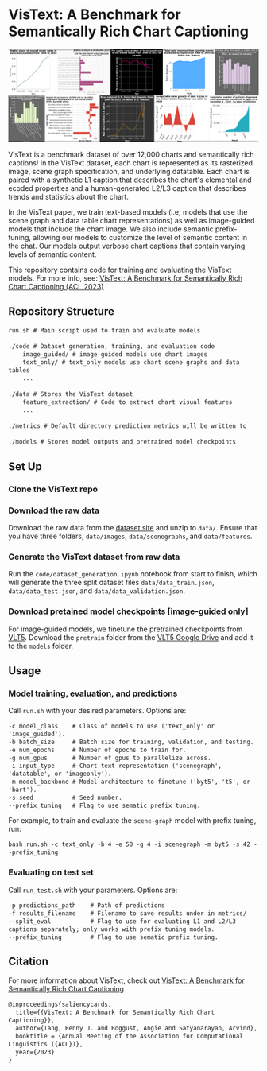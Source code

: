 # VisText: A Benchmark for Semantically Rich Chart Captioning
![Saliency card teaser.](teaser.png)

VisText is a benchmark dataset of over 12,000 charts and semantically rich captions! In the VisText dataset, each chart is represented as its rasterized image, scene graph specification, and underlying datatable. Each chart is paired with a synthetic L1 caption that describes the chart's elemental and ecoded properties and a human-generated L2/L3 caption that describes trends and statistics about the chart.

In the VisText paper, we train text-based models (i.e, models that use the scene graph and data table chart representations) as well as image-guided models that include the chart image. We also include semantic prefix-tuning, allowing our models to customize the level of semantic content in the chat. Our models output verbose chart captions that contain varying levels of semantic content.

This repository contains code for training and evaluating the VisText models. For more info, see: [VisText: A Benchmark for Semantically Rich Chart Captioning (ACL 2023)](http://vis.csail.mit.edu/pubs/vistext)

## Repository Structure
```
run.sh # Main script used to train and evaluate models

./code # Dataset generation, training, and evaluation code
    image_guided/ # image-guided models use chart images
    text_only/ # text_only models use chart scene graphs and data tables
    ...
    
./data # Stores the VisText dataset
    feature_extraction/ # Code to extract chart visual features
    ...

./metrics # Default directory prediction metrics will be written to
    
./models # Stores model outputs and pretrained model checkpoints
```

## Set Up
### Clone the VisText repo

### Download the raw data
Download the raw data from the [dataset site](http://vis.csail.mit.edu/) and unzip to `data/`.
Ensure that you have three folders, `data/images`, `data/scenegraphs`, and `data/features`.

### Generate the VisText dataset from raw data
Run the `code/dataset_generation.ipynb` notebook from start to finish, which will generate the three split dataset files `data/data_train.json`, `data/data_test.json`, and `data/data_validation.json`.

### Download pretained model checkpoints [image-guided only]
For image-guided models, we finetune the pretrained checkpoints from [VLT5](https://arxiv.org/abs/2102.02779). Download the `pretrain` folder from the [VLT5 Google Drive](https://drive.google.com/drive/folders/1wLdUVd0zYFsrF0LQvAUCy5TnTGDW48Fo?usp=share_link) and add it to the `models` folder.

## Usage
### Model training, evaluation, and predictions
Call `run.sh` with your desired parameters. Options are:
```
-c model_class    # Class of models to use ('text_only' or 'image_guided').
-b batch_size     # Batch size for training, validation, and testing.
-e num_epochs     # Number of epochs to train for.
-g num_gpus       # Number of gpus to parallelize across.
-i input_type     # Chart text representation ('scenegraph', 'datatable', or 'imageonly').
-m model_backbone # Model architecture to finetune ('byt5', 't5', or 'bart').
-s seed           # Seed number.
--prefix_tuning   # Flag to use sematic prefix tuning.
```
For example, to train and evaluate the `scene-graph` model with prefix tuning, run:
```
bash run.sh -c text_only -b 4 -e 50 -g 4 -i scenegraph -m byt5 -s 42 --prefix_tuning
```
### Evaluating on test set
Call `run_test.sh` with your parameters. Options are:
```
-p predictions_path    # Path of predictions
-f results_filename    # Filename to save results under in metrics/
--split_eval           # Flag to use for evaluating L1 and L2/L3 captions separately; only works with prefix tuning models.
--prefix_tuning        # Flag to use sematic prefix tuning.
```

## Citation
For more information about VisText, check out [VisText: A Benchmark for Semantically Rich Chart Captioning](http://vis.csail.mit.edu/pubs/vistext/)
```
@inproceedings{saliencycards,
  title={{VisText: A Benchmark for Semantically Rich Chart Captioning}},
  author={Tang, Benny J. and Boggust, Angie and Satyanarayan, Arvind},
  booktitle = {Annual Meeting of the Association for Computational Linguistics ({ACL})},
  year={2023}
}
```
